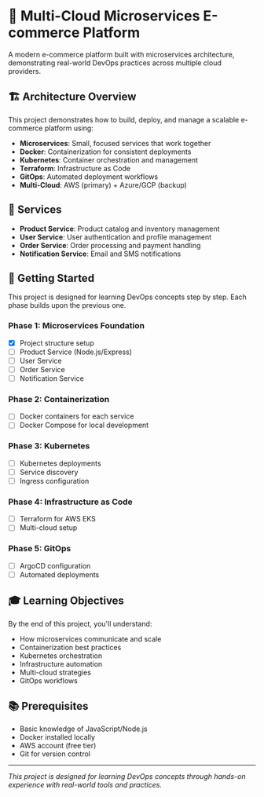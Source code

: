 # 🛒 Multi-Cloud Microservices E-commerce Platform

A modern e-commerce platform built with microservices architecture, demonstrating real-world DevOps practices across multiple cloud providers.

## 🏗️ Architecture Overview

This project demonstrates how to build, deploy, and manage a scalable e-commerce platform using:

- **Microservices**: Small, focused services that work together
- **Docker**: Containerization for consistent deployments
- **Kubernetes**: Container orchestration and management
- **Terraform**: Infrastructure as Code
- **GitOps**: Automated deployment workflows
- **Multi-Cloud**: AWS (primary) + Azure/GCP (backup)

## 📱 Services

- **Product Service**: Product catalog and inventory management
- **User Service**: User authentication and profile management
- **Order Service**: Order processing and payment handling
- **Notification Service**: Email and SMS notifications

## 🚀 Getting Started

This project is designed for learning DevOps concepts step by step. Each phase builds upon the previous one.

### Phase 1: Microservices Foundation
- [x] Project structure setup
- [ ] Product Service (Node.js/Express)
- [ ] User Service
- [ ] Order Service
- [ ] Notification Service

### Phase 2: Containerization
- [ ] Docker containers for each service
- [ ] Docker Compose for local development

### Phase 3: Kubernetes
- [ ] Kubernetes deployments
- [ ] Service discovery
- [ ] Ingress configuration

### Phase 4: Infrastructure as Code
- [ ] Terraform for AWS EKS
- [ ] Multi-cloud setup

### Phase 5: GitOps
- [ ] ArgoCD configuration
- [ ] Automated deployments

## 🎓 Learning Objectives

By the end of this project, you'll understand:
- How microservices communicate and scale
- Containerization best practices
- Kubernetes orchestration
- Infrastructure automation
- Multi-cloud strategies
- GitOps workflows

## 📚 Prerequisites

- Basic knowledge of JavaScript/Node.js
- Docker installed locally
- AWS account (free tier)
- Git for version control

---

*This project is designed for learning DevOps concepts through hands-on experience with real-world tools and practices.*